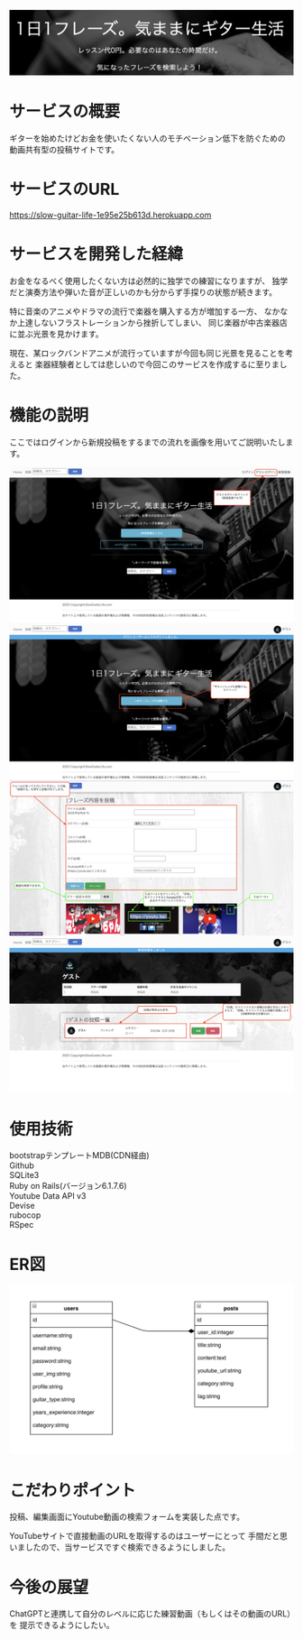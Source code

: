 ![キャッチコピー](./app/assets/images/copy.png)

# サービスの概要
ギターを始めたけどお金を使いたくない人のモチベーション低下を防ぐための
動画共有型の投稿サイトです。

# サービスのURL
https://slow-guitar-life-1e95e25b613d.herokuapp.com

# サービスを開発した経緯
お金をなるべく使用したくない方は必然的に独学での練習になりますが、
独学だと演奏方法や弾いた音が正しいのかも分からず手探りの状態が続きます。

特に音楽のアニメやドラマの流行で楽器を購入する方が増加する一方、
なかなか上達しないフラストレーションから挫折してしまい、
同じ楽器が中古楽器店に並ぶ光景を見かけます。

現在、某ロックバンドアニメが流行っていますが今回も同じ光景を見ることを考えると
楽器経験者としては悲しいので今回このサービスを作成するに至りました。

# 機能の説明
ここではログインから新規投稿をするまでの流れを画像を用いてご説明いたします。

![ログイン](./app/assets/images/login.png)
![新規投稿1](./app/assets/images/new_post1.png)
![新規投稿2](./app/assets/images/new_post2.png)
![新規投稿3](./app/assets/images/new_post3.png)

# 使用技術
bootstrapテンプレートMDB(CDN経由)</br>
Github</br>
SQLite3</br>
Ruby on Rails(バージョン6.1.7.6)</br>
Youtube Data API v3</br>
Devise</br>
rubocop</br>
RSpec</br>

# ER図
![ER図](./app/assets/images/ER.png)

# こだわりポイント
投稿、編集画面にYoutube動画の検索フォームを実装した点です。

YouTubeサイトで直接動画のURLを取得するのはユーザーにとって
手間だと思いましたので、当サービスですぐ検索できるようにしました。

# 今後の展望
ChatGPTと連携して自分のレベルに応じた練習動画（もしくはその動画のURL）を
提示できるようにしたい。
